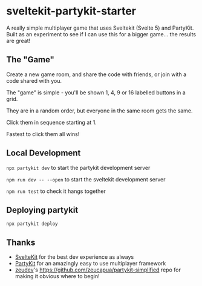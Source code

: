 # sveltekit-partykit-starter

A really simple multiplayer game that uses Sveltekit (Svelte 5) and PartyKit. Built as an experiment to see if I can use this for a bigger game... the results are great!

## The "Game"
Create a new game room, and share the code with friends, or join with a code shared with you.

The "game" is simple - you'll be shown 1, 4, 9 or 16 labelled buttons in a grid.

They are in a random order, but everyone in the same room gets the same.

Click them in sequence starting at 1.

Fastest to click them all wins!

## Local Development
`npx partykit dev` to start the partykit development server

`npm run dev -- --open` to start the sveltekit development server

`npm run test` to check it hangs together

## Deploying partykit
`npx partykit deploy`

## Thanks
- [SvelteKit](https://kit.svelte.dev) for the best dev experience as always
- [PartyKit](https://www.partykit.io) for an amazingly easy to use multiplayer framework
- [zeudev](https://github.com/zeucapua)'s https://github.com/zeucapua/partykit-simplified repo for making it obvious where to begin!
